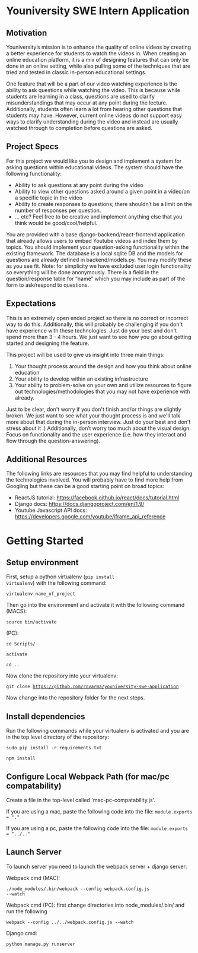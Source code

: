 <h1>Youniversity SWE Intern Application</h1>

<h2>Motivation</h2>

Youniversity’s mission is to enhance the quality of online videos by creating a better experience for students to watch the videos in. When creating an online education platform, it is a mix of designing features that can only be done in an online setting, while also pulling some of the techniques that are tried and tested in classic in-person educational settings.

One feature that will be a part of our video watching experience is the ability to ask questions while watching the video. This is because while students are learning in a class, questions are used to clarify misunderstandings that may occur at any point during the lecture. Additionally, students often learn a lot from hearing other questions that students may have. However, current online videos do not support easy ways to clarify understanding during the video and instead are usually watched through to completion before questions are asked.

<h2>Project Specs</h2>

For this project we would like you to design and implement a system for asking questions within educational videos. The system should have the following functionality:

* Ability to ask questions at any point during the video
* Ability to view other questions asked around a given point in a video/on a specific topic in the video
* Ability to create responses to questions; there shouldn’t be a limit on the number of responses per question.
* … etc? Feel free to be creative and implement anything else that you think would be good/cool/helpful. 

You are provided with a base django-backend/react-frontend application that already allows users to embed Youtube videos and index them by topics. You should implement your question-asking functionality within the existing framework. The database is a local sqlite DB and the models for questions are already defined in backend/models.py. You may modify these as you see fit. Note: for simplicity we have excluded user login functionality so everything will be done anonymously. There is a field in the question/response table for “name” which you may include as part of the form to ask/respond to questions.

<h2>Expectations</h2>

This is an extremely open ended project so there is no correct or incorrect way to do this. Additionally, this will probably be challenging if you don't have experience with these technologies. Just do your best and don't spend more than 3 - 4 hours. We just want to see how you go about getting started and designing the feature. 

This project will be used to give us insight into three main things:

1. Your thought process around the design and how you think about online education
2. Your ability to develop within an existing infrastructure 
3. Your ability to problem-solve on your own and utilize resources to figure out technologies/methodologies that you may not have experience with already.

Just to be clear, don't worry if you don't finish and/or things are slightly broken. We just want to see what your thought process is and we'll talk more about that during the in-person interview. Just do your best and don't stress about it :) Additionally, don’t worry too much about the visual design. Focus on functionality and the user experience (i.e. how they interact and flow through the question-answering). 

<h2>Additional Resources</h2>

The following links are resources that you may find helpful to understanding the technologies involved. You will probably have to find more help from Googling but these can be a good starting point on broad topics:

* ReactJS tutorial: https://facebook.github.io/react/docs/tutorial.html
* Django docs: https://docs.djangoproject.com/en/1.9/
* Youtube Javascript API docs: https://developers.google.com/youtube/iframe_api_reference

<h1>Getting Started</h1>

<h2>Setup environment</h2>

First, setup a python virtualenv (<code>pip install virtualenv</code>) with the following command:

<code>virtualenv name_of_project</code>

Then go into the environment and activate it with the following command (MACS):

<code>source bin/activate</code>

(PC):

<code>cd Scripts/</code>

<code>activate</code>

<code>cd ..</code>

Now clone the repository into your virtualenv:

<code>git clone https://github.com/rnvarma/youniversity-swe-application</code>

Now change into the repository folder for the next steps.

<h2>Install dependencies</h2>

Run the following commands while your virtualenv is activated and you are in the top level directory of the repository:

<code>sudo pip install -r requirements.txt</code>

<code>npm install</code>

<h2>Configure Local Webpack Path (for mac/pc compatability)</h2>

Create a file in the top-level called 'mac-pc-compatability.js'.

If you are using a mac, paste the following code into the file: <code>module.exports = "."</code>

If you are using a pc, paste the following code into the file: <code>module.exports = "../.."</code>

<h2>Launch Server</h2>

To launch server you need to launch the webpack server + django server:

Webpack cmd (MAC): 

<code>./node_modules/.bin/webpack --config webpack.config.js --watch</code>

Webpack cmd (PC): first change directories into node_modules/.bin/ and run the following

<code>webpack --config ../../webpack.config.js --watch</code>

Django cmd: 

<code>python manage.py runserver</code>

